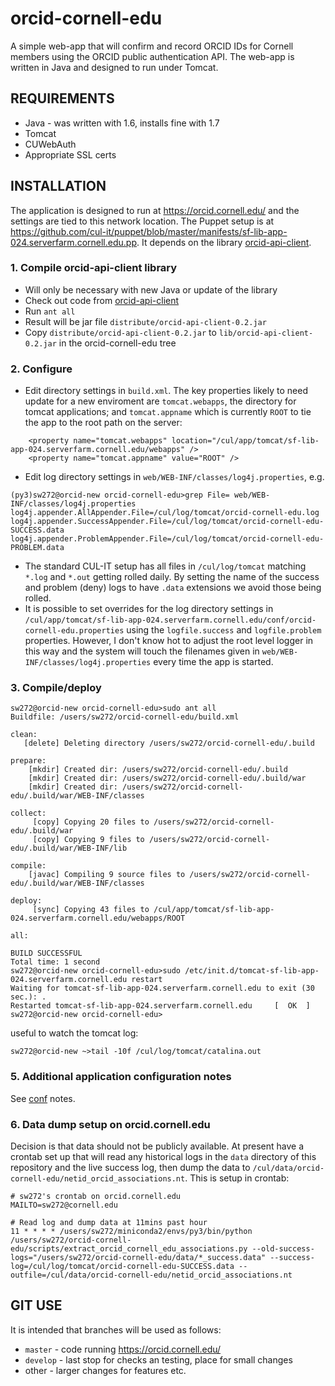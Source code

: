 # orcid-cornell-edu

A simple web-app that will confirm and record ORCID IDs for Cornell members using the ORCID public authentication API. The web-app is written in Java and designed to run under Tomcat.

## REQUIREMENTS

  * Java - was written with 1.6, installs fine with 1.7
  * Tomcat 
  * CUWebAuth
  * Appropriate SSL certs

## INSTALLATION

The application is designed to run at <https://orcid.cornell.edu/> and the settings are tied to this network location. The Puppet setup is at <https://github.com/cul-it/puppet/blob/master/manifests/sf-lib-app-024.serverfarm.cornell.edu.pp>. It depends on the library [orcid-api-client](https://github.com/cul-it/orcid-api-client).

### 1. Compile orcid-api-client library

  * Will only be necessary with new Java or update of the library
  * Check out code from [orcid-api-client](https://github.com/cul-it/orcid-api-client)
  * Run `ant all`
  * Result will be jar file `distribute/orcid-api-client-0.2.jar`
  * Copy `distribute/orcid-api-client-0.2.jar` to `lib/orcid-api-client-0.2.jar` in the orcid-cornell-edu tree

### 2. Configure

  * Edit directory settings in `build.xml`. The key properties likely to need update for a new enviroment are `tomcat.webapps`, the directory for tomcat applications; and `tomcat.appname` which is currently `ROOT` to tie the app to the root path on the server:

```
    <property name="tomcat.webapps" location="/cul/app/tomcat/sf-lib-app-024.serverfarm.cornell.edu/webapps" />
    <property name="tomcat.appname" value="ROOT" />
```

  * Edit log directory settings in `web/WEB-INF/classes/log4j.properties`, e.g.

```
(py3)sw272@orcid-new orcid-cornell-edu>grep File= web/WEB-INF/classes/log4j.properties
log4j.appender.AllAppender.File=/cul/log/tomcat/orcid-cornell-edu.log
log4j.appender.SuccessAppender.File=/cul/log/tomcat/orcid-cornell-edu-SUCCESS.data
log4j.appender.ProblemAppender.File=/cul/log/tomcat/orcid-cornell-edu-PROBLEM.data
```

  * The standard CUL-IT setup has all files in `/cul/log/tomcat` matching `*.log` and `*.out` getting rolled daily. By setting the name of the success and problem (deny) logs to have `.data` extensions we avoid those being rolled.
  * It is possible to set overrides for the log directory settings in `/cul/app/tomcat/sf-lib-app-024.serverfarm.cornell.edu/conf/orcid-cornell-edu.properties` using the `logfile.success` and `logfile.problem` properties. However, I don't know hot to adjust the root level logger in this way and the system will touch the filenames given in `web/WEB-INF/classes/log4j.properties` every time the app is started. 

### 3. Compile/deploy

```
sw272@orcid-new orcid-cornell-edu>sudo ant all
Buildfile: /users/sw272/orcid-cornell-edu/build.xml

clean:
   [delete] Deleting directory /users/sw272/orcid-cornell-edu/.build

prepare:
    [mkdir] Created dir: /users/sw272/orcid-cornell-edu/.build
    [mkdir] Created dir: /users/sw272/orcid-cornell-edu/.build/war
    [mkdir] Created dir: /users/sw272/orcid-cornell-edu/.build/war/WEB-INF/classes

collect:
     [copy] Copying 20 files to /users/sw272/orcid-cornell-edu/.build/war
     [copy] Copying 9 files to /users/sw272/orcid-cornell-edu/.build/war/WEB-INF/lib

compile:
    [javac] Compiling 9 source files to /users/sw272/orcid-cornell-edu/.build/war/WEB-INF/classes

deploy:
     [sync] Copying 43 files to /cul/app/tomcat/sf-lib-app-024.serverfarm.cornell.edu/webapps/ROOT

all:

BUILD SUCCESSFUL
Total time: 1 second
sw272@orcid-new orcid-cornell-edu>sudo /etc/init.d/tomcat-sf-lib-app-024.serverfarm.cornell.edu restart
Waiting for tomcat-sf-lib-app-024.serverfarm.cornell.edu to exit (30 sec.): .
Restarted tomcat-sf-lib-app-024.serverfarm.cornell.edu     [  OK  ]
sw272@orcid-new orcid-cornell-edu>
```

useful to watch the tomcat log:

```
sw272@orcid-new ~>tail -10f /cul/log/tomcat/catalina.out
```

### 5. Additional application configuration notes

See [conf](https://github.com/cul-it/orcid-cornell-edu/tree/develop/conf) notes.

### 6. Data dump setup on orcid.cornell.edu

Decision is that data should not be publicly available. At present have a crontab set up that will read any historical logs in the `data` directory of this repository and the live success log, then dump the data to `/cul/data/orcid-cornell-edu/netid_orcid_associations.nt`. This is setup in crontab:

```
# sw272's crontab on orcid.cornell.edu
MAILTO=sw272@cornell.edu

# Read log and dump data at 11mins past hour
11 * * * * /users/sw272/miniconda2/envs/py3/bin/python /users/sw272/orcid-cornell-edu/scripts/extract_orcid_cornell_edu_associations.py --old-success-logs="/users/sw272/orcid-cornell-edu/data/*_success.data" --success-log=/cul/log/tomcat/orcid-cornell-edu-SUCCESS.data --outfile=/cul/data/orcid-cornell-edu/netid_orcid_associations.nt
```

## GIT USE

It is intended that branches will be used as follows:

  * `master` - code running <https://orcid.cornell.edu/>
  * `develop` - last stop for checks an testing, place for small changes
  * other - larger changes for features etc.
